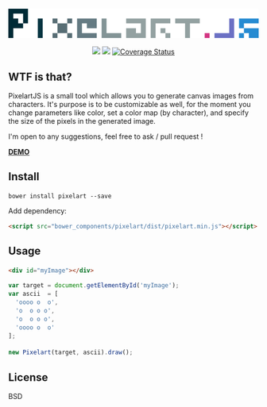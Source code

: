 <p align="center">
  <img src="logo.png">
</p>

<p align="center">
  <a href="https://travis-ci.org/meriadec/PixelartJS"><img src="https://travis-ci.org/meriadec/PixelartJS.svg?branch=master" /></a>
  <a href="https://codeclimate.com/github/meriadec/PixelartJS"><img src="https://codeclimate.com/github/meriadec/PixelartJS/badges/gpa.svg" /></a>
  <a href='https://coveralls.io/r/meriadec/PixelartJS?branch=master'><img src='https://coveralls.io/repos/meriadec/PixelartJS/badge.svg?branch=master' alt='Coverage Status' /></a>
</p>

## WTF is that?

PixelartJS is a small tool which allows you to generate canvas images from characters.
It's purpose is to be customizable as well, for the moment you change parameters like color, set a color map (by character), and specify the size of the pixels in the generated image.

I'm open to any suggestions, feel free to ask / pull request !

[**DEMO**](http://meriadec.github.io/PixelartJS/)

## Install

```
bower install pixelart --save
```

Add dependency:

```html
<script src="bower_components/pixelart/dist/pixelart.min.js"></script>
```

## Usage

```html
<div id="myImage"></div>
```

```javascript
var target = document.getElementById('myImage');
var ascii  = [
  'oooo o  o',
  'o  o o o',
  'o  o o o',
  'oooo o  o'
];

new Pixelart(target, ascii).draw();
```

## License

BSD
